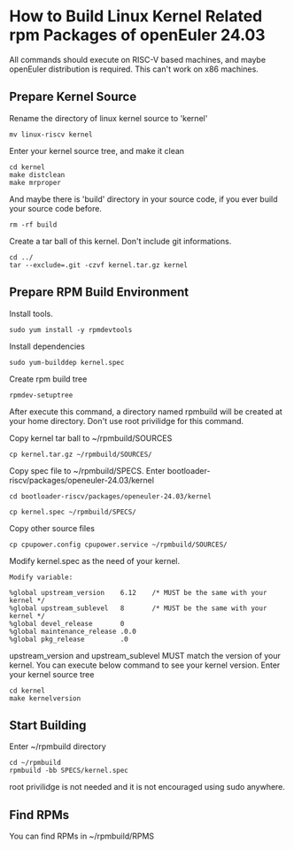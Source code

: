 # How to Build Linux Kernel Related rpm Packages of openEuler 24.03

All commands should execute on RISC-V based machines, and maybe openEuler distribution is required.
This can't work on x86 machines.

## Prepare Kernel Source
Rename the directory of linux kernel source to 'kernel'
```
mv linux-riscv kernel
```
Enter your kernel source tree, and make it clean
```
cd kernel
make distclean
make mrproper
```
And maybe there is 'build' directory in your source code, if you ever build your source code before.
```
rm -rf build
```
Create a tar ball of this kernel. Don't include git informations.
```
cd ../
tar --exclude=.git -czvf kernel.tar.gz kernel
```

## Prepare RPM Build Environment
Install tools.
```
sudo yum install -y rpmdevtools
```
Install dependencies
```
sudo yum-builddep kernel.spec
```
Create rpm build tree
```
rpmdev-setuptree
```
After execute this command, a directory named rpmbuild will be created at your home directory.
Don't use root privilidge for this command.

Copy kernel tar ball to ~/rpmbuild/SOURCES
```
cp kernel.tar.gz ~/rpmbuild/SOURCES/
```
Copy spec file to ~/rpmbuild/SPECS. Enter bootloader-riscv/packages/openeuler-24.03/kernel
```
cd bootloader-riscv/packages/openeuler-24.03/kernel
```
```
cp kernel.spec ~/rpmbuild/SPECS/
```
Copy other source files
```
cp cpupower.config cpupower.service ~/rpmbuild/SOURCES/
```
Modify kernel.spec as the need of your kernel.
```
Modify variable:

%global upstream_version    6.12    /* MUST be the same with your kernel */
%global upstream_sublevel   8       /* MUST be the same with your kernel */
%global devel_release       0
%global maintenance_release .0.0     
%global pkg_release         .0
```
upstream\_version and upstream\_sublevel MUST match the version of your kernel.
You can execute below command to see your kernel version.
Enter your kernel source tree
```
cd kernel
make kernelversion
```
## Start Building
Enter ~/rpmbuild directory
```
cd ~/rpmbuild
rpmbuild -bb SPECS/kernel.spec
```
root privilidge is not needed and it is not encouraged using sudo anywhere.

## Find RPMs
You can find RPMs in ~/rpmbuild/RPMS
